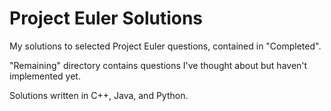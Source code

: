 # Project Euler Solutions
My solutions to selected Project Euler questions, contained in "Completed".

"Remaining" directory contains questions I've thought about but haven't implemented yet.

Solutions written in C++, Java, and Python.
